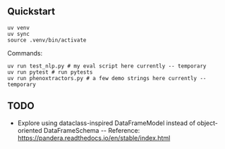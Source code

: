 
## Quickstart
```
uv venv
uv sync
source .venv/bin/activate
```

Commands:
```
uv run test_nlp.py # my eval script here currently -- temporary
uv run pytest # run pytests
uv run phenoxtractors.py # a few demo strings here currently -- temporary
```


## TODO

- Explore using dataclass-inspired DataFrameModel instead of object-oriented DataFrameSchema
-- Reference: https://pandera.readthedocs.io/en/stable/index.html
